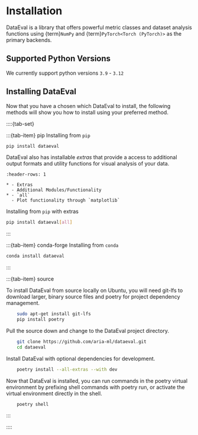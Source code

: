 <!-- markdownlint-disable MD004 -->
# Installation

DataEval is a library that offers powerful metric classes and dataset analysis
functions using {term}`NumPy` and {term}`PyTorch<Torch (PyTorch)>` as the
primary backends.

## Supported Python Versions

We currently support python versions ``3.9`` - ``3.12``

## Installing DataEval

Now that you have a chosen which DataEval to install, the following methods
will show you how to install using your preferred method.

::::{tab-set}

:::{tab-item} pip
Installing from `pip`

```bash
pip install dataeval
```

DataEval also has installable *extras* that provide a access to additional
output formats and utility functions for visual analysis of your data.

```{list-table}
:header-rows: 1

* - Extras
  - Additional Modules/Functionality
* - `all`
  - Plot functionality through `matplotlib`
```

Installing from `pip` with extras

```bash
pip install dataeval[all]
```

:::

:::{tab-item} conda-forge
Installing from `conda`

```bash
conda install dataeval
```

:::

:::{tab-item} source

To install DataEval from source locally on Ubuntu, you will need git-lfs to
download larger, binary source files and poetry for project dependency
management.

```bash
    sudo apt-get install git-lfs
    pip install poetry
```

Pull the source down and change to the DataEval project directory.

```bash
    git clone https://github.com/aria-ml/dataeval.git
    cd dataeval
```

Install DataEval with optional dependencies for development.

```bash
    poetry install --all-extras --with dev
```

Now that DataEval is installed, you can run commands in the poetry virtual
environment by prefixing shell commands with poetry run, or activate the
virtual environment directly in the shell.

```bash
    poetry shell
```

:::

::::

<!-- code languages for text found at https://pygments.org/languages/ -->
